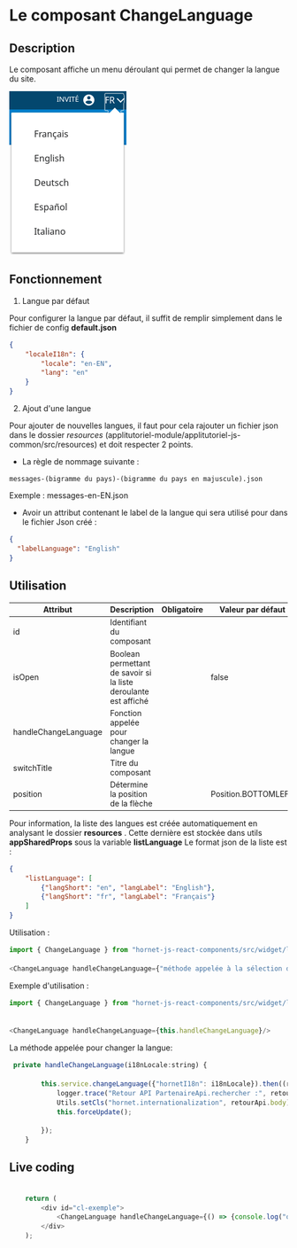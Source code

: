 # Le composant ChangeLanguage

## Description

Le composant affiche un menu déroulant qui permet de changer la langue du site.

![infobulle](../sources/language/changelanguage.png)

## Fonctionnement

1. Langue par défaut

Pour configurer la langue par défaut, il suffit de remplir simplement dans le fichier de config **default.json**

```json
{
    "localeI18n": {
        "locale": "en-EN",
        "lang": "en"
    }
}
```

2. Ajout d'une langue

Pour ajouter de nouvelles langues, il faut pour cela rajouter un fichier json  dans le dossier *resources*  (applitutoriel-module/applitutoriel-js-common/src/resources) et doit respecter 2 points.

* La règle de nommage suivante :
```
messages-(bigramme du pays)-(bigramme du pays en majuscule).json
```
Exemple : messages-en-EN.json

* Avoir un attribut contenant le label de la langue qui sera utilisé pour  dans le fichier Json créé :

```json
{
  "labelLanguage": "English"
}
 ```

## Utilisation

|        Attribut       | Description                                                      | Obligatoire | Valeur par défaut | Type |
| --------------------- | -----------------------------------------------------------------|-------------|-------------------| -----|
| id                    | Identifiant du composant                                         |             |                   |string|
| isOpen                | Boolean permettant de savoir si la liste deroulante est affiché  |             | false             |boolean|
| handleChangeLanguage  | Fonction appelée pour changer la langue                          |             |                   |(locale: string) => void|
| switchTitle           | Titre du composant                                               |             |                   |string|
| position              | Détermine la position de la flèche                               |             | Position.BOTTOMLEFT |Position|

Pour information, la liste des langues est créée automatiquement en analysant le dossier **resources** . Cette dernière est stockée dans utils **appSharedProps** sous la variable **listLanguage**
Le format json de la liste est :

```json
{
    "listLanguage": [
        {"langShort": "en", "langLabel": "English"},
        {"langShort": "fr", "langLabel": "Français"}
    ]
} 
```


Utilisation :

```javascript
import { ChangeLanguage } from "hornet-js-react-components/src/widget/language/change-language";

<ChangeLanguage handleChangeLanguage={"méthode appelée à la sélection d'une langue"}/>

```

Exemple d'utilisation :

```javascript
import { ChangeLanguage } from "hornet-js-react-components/src/widget/language/change-language";


<ChangeLanguage handleChangeLanguage={this.handleChangeLanguage}/>

```

La méthode appelée pour changer la langue:

```javascript
 private handleChangeLanguage(i18nLocale:string) {

        this.service.changeLanguage({"hornetI18n": i18nLocale}).then((retourApi) => {
            logger.trace("Retour API PartenaireApi.rechercher :", retourApi.body);
            Utils.setCls("hornet.internationalization", retourApi.body);
            this.forceUpdate();

        });
    }
```

## Live coding

```javascript showroom

	return (
	    <div id="cl-exemple">
	        <ChangeLanguage handleChangeLanguage={() => {console.log("onChangeLanguageMethod"}}/>
	    </div>
    );
```